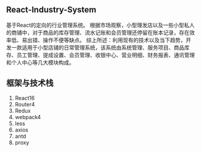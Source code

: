 ## React-Industry-System ##

   基于React的定向的行业管理系统。
   根据市场观察，小型理发店以及一些小型私人的商铺中，对于商品的库存管理、流水记账和会员管理还停留在账本记录，存在效率低、易出错、操作不便等缺点。
   综上所述：利用现有的技术以及当下趋势，开发一款适用于小型店铺的日常管理系统，该系统由系统管理、服务项目、商品库存、员工管理、提成设置、会员管理、收银中心、营业明细、财务报表、通讯管理和个人中心等几大模块构成。

## 框架与技术栈 ##

1. React16
2. Router4
3. Redux 
4. webpack4 
5. less
6. axios
7. antd
8. proxy
